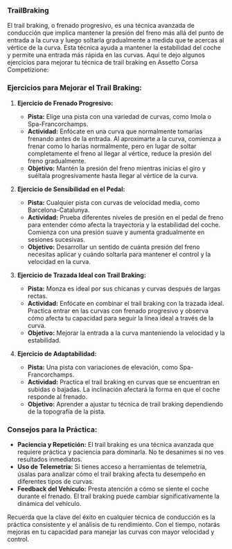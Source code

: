 ### TrailBraking

El trail braking, o frenado progresivo, es una técnica avanzada de conducción que implica mantener la presión del freno más allá del punto de entrada a la curva y luego soltarla gradualmente a medida que te acercas al vértice de la curva. Esta técnica ayuda a mantener la estabilidad del coche y permite una entrada más rápida en las curvas. Aquí te dejo algunos ejercicios para mejorar tu técnica de trail braking en Assetto Corsa Competizione:

### Ejercicios para Mejorar el Trail Braking:

1. **Ejercicio de Frenado Progresivo:**
   - **Pista:** Elige una pista con una variedad de curvas, como Imola o Spa-Francorchamps.
   - **Actividad:** Enfócate en una curva que normalmente tomarías frenando antes de la entrada. Al aproximarte a la curva, comienza a frenar como lo harías normalmente, pero en lugar de soltar completamente el freno al llegar al vértice, reduce la presión del freno gradualmente. 
   - **Objetivo:** Mantén la presión del freno mientras inicias el giro y suéltala progresivamente hasta llegar al vértice de la curva.

2. **Ejercicio de Sensibilidad en el Pedal:**
   - **Pista:** Cualquier pista con curvas de velocidad media, como Barcelona-Catalunya.
   - **Actividad:** Prueba diferentes niveles de presión en el pedal de freno para entender cómo afecta la trayectoria y la estabilidad del coche. Comienza con una presión suave y aumenta gradualmente en sesiones sucesivas.
   - **Objetivo:** Desarrollar un sentido de cuánta presión del freno necesitas aplicar y cuándo soltarla para mantener el control y la velocidad en la curva.

3. **Ejercicio de Trazada Ideal con Trail Braking:**
   - **Pista:** Monza es ideal por sus chicanas y curvas después de largas rectas.
   - **Actividad:** Enfócate en combinar el trail braking con la trazada ideal. Practica entrar en las curvas con frenado progresivo y observa cómo afecta tu capacidad para seguir la línea ideal a través de la curva.
   - **Objetivo:** Mejorar la entrada a la curva manteniendo la velocidad y la estabilidad.

4. **Ejercicio de Adaptabilidad:**
   - **Pista:** Una pista con variaciones de elevación, como Spa-Francorchamps.
   - **Actividad:** Practica el trail braking en curvas que se encuentran en subidas o bajadas. La inclinación afectará la forma en que el coche responde al frenado.
   - **Objetivo:** Aprender a ajustar tu técnica de trail braking dependiendo de la topografía de la pista.

### Consejos para la Práctica:

- **Paciencia y Repetición:** El trail braking es una técnica avanzada que requiere práctica y paciencia para dominarla. No te desanimes si no ves resultados inmediatos.
- **Uso de Telemetría:** Si tienes acceso a herramientas de telemetría, úsalas para analizar cómo el trail braking afecta tu desempeño en diferentes tipos de curvas.
- **Feedback del Vehículo:** Presta atención a cómo se siente el coche durante el frenado. El trail braking puede cambiar significativamente la dinámica del vehículo.

Recuerda que la clave del éxito en cualquier técnica de conducción es la práctica consistente y el análisis de tu rendimiento. Con el tiempo, notarás mejoras en tu capacidad para manejar las curvas con mayor velocidad y control.
